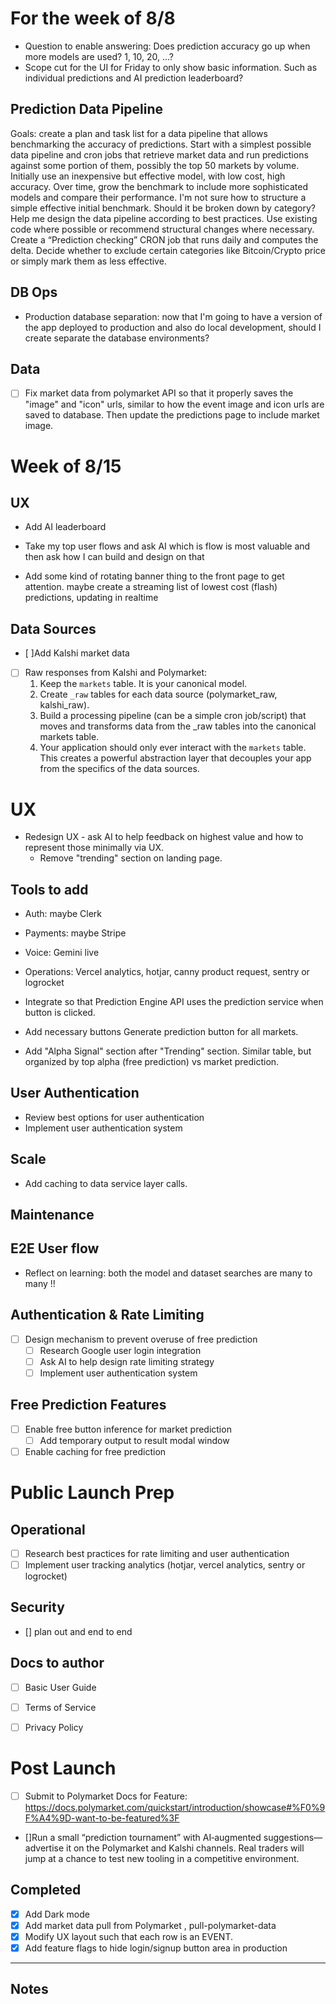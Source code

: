 # For the week of 8/8

- Question to enable answering: Does prediction accuracy go up when more models are used? 1, 10, 20, ...? 
- Scope cut for the UI for Friday to only show basic information. Such as individual predictions and AI prediction leaderboard?




## Prediction Data Pipeline

Goals: create a plan and task list for a data pipeline that allows benchmarking the accuracy of predictions.
Start with a simplest possible data pipeline and cron jobs that retrieve market data and run predictions against some portion of them, possibly the top 50 markets by volume.
Initially use an inexpensive but effective model, with low cost, high accuracy.
Over time, grow the benchmark to include more sophisticated models and compare their performance.
I'm not sure how to structure a simple effective initial benchmark. Should it be broken down by category?
Help me design the data pipeline according to best practices.
Use existing code where possible or recommend structural changes where necessary.
Create a “Prediction checking” CRON job that runs daily and computes the delta.
Decide whether to exclude certain categories like Bitcoin/Crypto price or simply mark them as less effective.

## DB Ops
- Production database separation: now that I'm going to have a version of the app deployed to production and also do local development, should I create separate the database environments?




## Data
- [ ] Fix market data from polymarket API so that it properly saves the "image" and "icon" urls, similar to how the event image and icon urls are saved to database.
Then update the predictions page to include market image.








# Week of 8/15

## UX

- Add AI leaderboard

- Take my top user flows and ask AI which is flow is most valuable and then ask how I can build and design on that
- Add some kind of rotating banner thing to the front page to get attention. maybe create a streaming list of lowest cost (flash) predictions, updating in realtime

## Data Sources
- [ ]Add Kalshi market data
- [ ] Raw responses from Kalshi and Polymarket:
   1. Keep the `markets` table. It is your canonical model.
   2. Create `_raw` tables for each data source (polymarket_raw, kalshi_raw).
   3. Build a processing pipeline (can be a simple cron job/script) that moves and transforms data from the _raw tables into the canonical markets table.
   4. Your application should only ever interact with the `markets` table. This creates a powerful abstraction layer that decouples your app from the specifics of the data sources.


# UX
- Redesign UX - ask AI to help feedback on highest value and how to represent those minimally via UX.
  - Remove "trending" section on landing page.


## Tools to add
- Auth: maybe Clerk
- Payments: maybe Stripe
- Voice: Gemini live
- Operations: Vercel analytics, hotjar, canny product request, sentry or logrocket


- Integrate so that Prediction Engine API uses the prediction service when button is clicked.
- Add necessary buttons Generate prediction button for all markets.


- Add "Alpha Signal" section after "Trending" section. Similar table, but organized by top alpha (free prediction) vs market prediction.


## User Authentication
- Review best options for user authentication
- Implement user authentication system

## Scale
- Add caching to data service layer calls.

## Maintenance




## E2E User flow
- Reflect on learning: both the model and dataset searches are many to many !!

## Authentication & Rate Limiting
- [ ] Design mechanism to prevent overuse of free prediction
  - [ ] Research Google user login integration
  - [ ] Ask AI to help design rate limiting strategy
  - [ ] Implement user authentication system

## Free Prediction Features
- [ ] Enable free button inference for market prediction
  - [ ] Add temporary output to result modal window
- [ ] Enable caching for free prediction

# Public Launch Prep

## Operational
- [ ] Research best practices for rate limiting and user authentication
- [ ] Implement user tracking analytics (hotjar, vercel analytics, sentry or logrocket)

## Security
- [] plan out and end to end 


## Docs to author
- [ ] Basic User Guide
- [ ] Terms of Service
- [ ] Privacy Policy





# Post Launch
- [ ] Submit to Polymarket Docs for Feature: https://docs.polymarket.com/quickstart/introduction/showcase#%F0%9F%A4%9D-want-to-be-featured%3F
- []Run a small “prediction tournament” with AI‑augmented suggestions—advertise it on the Polymarket and Kalshi channels. Real traders will jump at a chance to test new tooling in a competitive environment. 


## Completed
- [x] Add Dark mode
- [x] Add market data pull from Polymarket , pull-polymarket-data
- [x] Modify UX layout such that each row is an EVENT.
- [x] Add feature flags to hide login/signup button area in production

---

## Notes
